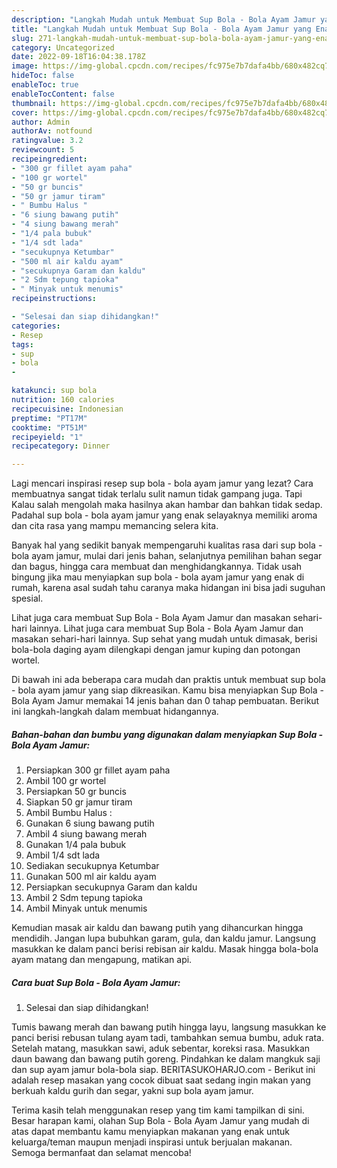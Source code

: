 ```yaml
---
description: "Langkah Mudah untuk Membuat Sup Bola - Bola Ayam Jamur yang Enak, Buat Buka Puasa Enak Banget"
title: "Langkah Mudah untuk Membuat Sup Bola - Bola Ayam Jamur yang Enak, Buat Buka Puasa Enak Banget"
slug: 271-langkah-mudah-untuk-membuat-sup-bola-bola-ayam-jamur-yang-enak-buat-buka-puasa-enak-banget
category: Uncategorized
date: 2022-09-18T16:04:38.178Z
image: https://img-global.cpcdn.com/recipes/fc975e7b7dafa4bb/680x482cq70/sup-bola-bola-ayam-jamur-foto-resep-utama.jpg
hideToc: false
enableToc: true
enableTocContent: false
thumbnail: https://img-global.cpcdn.com/recipes/fc975e7b7dafa4bb/680x482cq70/sup-bola-bola-ayam-jamur-foto-resep-utama.jpg
cover: https://img-global.cpcdn.com/recipes/fc975e7b7dafa4bb/680x482cq70/sup-bola-bola-ayam-jamur-foto-resep-utama.jpg
author: Admin
authorAv: notfound
ratingvalue: 3.2
reviewcount: 5
recipeingredient:
- "300 gr fillet ayam paha"
- "100 gr wortel"
- "50 gr buncis"
- "50 gr jamur tiram"
- " Bumbu Halus "
- "6 siung bawang putih"
- "4 siung bawang merah"
- "1/4 pala bubuk"
- "1/4 sdt lada"
- "secukupnya Ketumbar"
- "500 ml air kaldu ayam"
- "secukupnya Garam dan kaldu"
- "2 Sdm tepung tapioka"
- " Minyak untuk menumis"
recipeinstructions:

- "Selesai dan siap dihidangkan!"
categories:
- Resep
tags:
- sup
- bola
- 

katakunci: sup bola  
nutrition: 160 calories
recipecuisine: Indonesian
preptime: "PT17M"
cooktime: "PT51M"
recipeyield: "1"
recipecategory: Dinner

---
```



Lagi mencari inspirasi resep sup bola - bola ayam jamur yang lezat? Cara membuatnya sangat tidak terlalu sulit namun tidak gampang juga. Tapi Kalau salah mengolah maka hasilnya akan hambar dan bahkan tidak sedap. Padahal sup bola - bola ayam jamur yang enak selayaknya memiliki aroma dan cita rasa yang mampu memancing selera kita.


Banyak hal yang sedikit banyak mempengaruhi kualitas rasa dari sup bola - bola ayam jamur, mulai dari jenis bahan, selanjutnya pemilihan bahan segar dan bagus, hingga cara membuat dan menghidangkannya. Tidak usah bingung jika mau menyiapkan sup bola - bola ayam jamur yang enak di rumah, karena asal sudah tahu caranya maka hidangan ini bisa jadi suguhan spesial.

Lihat juga cara membuat Sup Bola - Bola Ayam Jamur dan masakan sehari-hari lainnya. Lihat juga cara membuat Sup Bola - Bola Ayam Jamur dan masakan sehari-hari lainnya. Sup sehat yang mudah untuk dimasak, berisi bola-bola daging ayam dilengkapi dengan jamur kuping dan potongan wortel.


Di bawah ini ada beberapa cara mudah dan praktis untuk membuat sup bola - bola ayam jamur yang siap dikreasikan. Kamu bisa menyiapkan Sup Bola - Bola Ayam Jamur memakai 14 jenis bahan dan 0 tahap pembuatan. Berikut ini langkah-langkah dalam membuat hidangannya.

<!--inarticleads1-->

##### Bahan-bahan dan bumbu yang digunakan dalam menyiapkan Sup Bola - Bola Ayam Jamur:

1. Persiapkan 300 gr fillet ayam paha
1. Ambil 100 gr wortel
1. Persiapkan 50 gr buncis
1. Siapkan 50 gr jamur tiram
1. Ambil  Bumbu Halus :
1. Gunakan 6 siung bawang putih
1. Ambil 4 siung bawang merah
1. Gunakan 1/4 pala bubuk
1. Ambil 1/4 sdt lada
1. Sediakan secukupnya Ketumbar
1. Gunakan 500 ml air kaldu ayam
1. Persiapkan secukupnya Garam dan kaldu
1. Ambil 2 Sdm tepung tapioka
1. Ambil  Minyak untuk menumis


Kemudian masak air kaldu dan bawang putih yang dihancurkan hingga mendidih. Jangan lupa bubuhkan garam, gula, dan kaldu jamur. Langsung masukkan ke dalam panci berisi rebisan air kaldu. Masak hingga bola-bola ayam matang dan mengapung, matikan api. 

<!--inarticleads2-->

##### Cara buat Sup Bola - Bola Ayam Jamur:


1. Selesai dan siap dihidangkan!

Tumis bawang merah dan bawang putih hingga layu, langsung masukkan ke panci berisi rebusan tulang ayam tadi, tambahkan semua bumbu, aduk rata. Setelah matang, masukkan sawi, aduk sebentar, koreksi rasa. Masukkan daun bawang dan bawang putih goreng. Pindahkan ke dalam mangkuk saji dan sup ayam jamur bola-bola siap. BERITASUKOHARJO.com - Berikut ini adalah resep masakan yang cocok dibuat saat sedang ingin makan yang berkuah kaldu gurih dan segar, yakni sup bola ayam jamur. 

Terima kasih telah menggunakan resep yang tim kami tampilkan di sini. Besar harapan kami, olahan Sup Bola - Bola Ayam Jamur yang mudah di atas dapat membantu kamu menyiapkan makanan yang enak untuk keluarga/teman maupun menjadi inspirasi untuk berjualan makanan. Semoga bermanfaat dan selamat mencoba!
